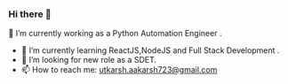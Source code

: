 ### Hi there 👋

🔭 I’m currently working as a Python Automation Engineer .
- 🌱 I’m currently learning ReactJS,NodeJS and Full Stack Development .
- 🤔 I’m looking for new role as a SDET.
- 📫 How to reach me: utkarsh.aakarsh723@gmail.com

<!--
**utkarsh723/utkarsh723** is a ✨ _special_ ✨ repository because its `README.md` (this file) appears on your GitHub profile.

Here are some ideas to get you started:

- 🔭 I’m currently working on ...
- 🌱 I’m currently learning ...
- 👯 I’m looking to collaborate on ...
- 🤔 I’m looking for help with ...
- 💬 Ask me about ...
- 📫 How to reach me: ...
- 😄 Pronouns: ...
- ⚡ Fun fact: ...
-->
